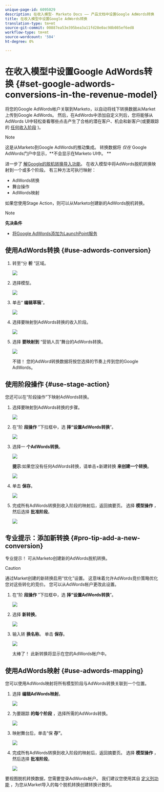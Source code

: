 ```yaml
---
unique-page-id: 6095029
description: 在收入模型- Marketo Docs —— 产品文档中设置Google AdWords转换
title: 在收入模型中设置Google AdWords转换
translation-type: tm+mt
source-git-commit: 00887ea53e395bea3a11fd28e0ac98b085ef6ed8
workflow-type: tm+mt
source-wordcount: '504'
ht-degree: 0%

---
```



# 在收入模型中设置Google AdWords转换 {#set-google-adwords-conversions-in-the-revenue-model}

将您的Google AdWords帐户关联到Marketo，以自动将线下转换数据从Market上传到Google AdWords。 然后，在AdWords中添加自定义列后，您将能够从AdWords UI中轻松查看哪些点击产生了合格的潜在客户、机会和新客户(或要跟踪的 [任何收入阶段](https://support.google.com/adwords/answer/3073556) )。

>[!NOTE]
>
>这是从Marketo到Google AdWords的推动集成。 转换数据将 *仅在* Google AdWords门户中显示，**不会显示在Marketo UI中。 **

进一步了 [解Google的脱机转换导入功能](https://support.google.com/adwords/answer/2998031?hl=en)。  在收入模型中将AdWords脱机转换映射到一个或多个阶段。 有三种方法可执行映射：

* AdWords转换
* 舞台操作
* AdWords映射

如果您使用Stage Action，则可以从Marketo创建新的AdWords脱机转换。

>[!NOTE]
>
>**先决条件**
>
>* [将Google AdWords添加为LaunchPoint服务](../../../../product-docs/administration/additional-integrations/add-google-adwords-as-a-launchpoint-service.md)

>



## 使用AdWords转换 {#use-adwords-conversion}

1. 转至“分 **析** ”区域。

   ![](assets/image2015-2-23-18-3a9-3a34.png)

1. 选择模型。

   ![](assets/image2015-2-23-18-3a3-3a12.png)

1. 单击“ **编辑草稿**”。

   ![](assets/image2015-3-10-15-3a3-3a20.png)

1. 选择要映射到AdWords转换的收入阶段。

   ![](assets/image2015-2-26-16-3a40-3a2.png)

1. 选择 **要映射到** “营销人员”舞台的AdWords转换。

   ![](assets/image2015-2-26-16-3a46-3a15.png)

   不错！ 您的AdWord转换数据将按您选择的节奏上传到您的Google AdWords。

## 使用阶段操作 {#use-stage-action}

您还可以在“阶段操作”下映射AdWords转换。

1. 选择要映射到AdWords转换的步骤。

   ![](assets/image2015-2-26-16-3a40-3a2.png)

1. 在“阶 **段操作** ”下拉框中，选 **择“设置AdWords转换**”。

   ![](assets/image2015-2-26-16-3a52-3a24.png)

1. 选择一 **个AdWords转换**。

   ![](assets/image2015-2-26-16-3a54-3a47.png)

   **提示**:如果您没有任何AdWords转换，请单击+新建转换 **来创建一个转换**。

   ![](assets/image2015-2-26-21-3a22-3a10.png)

1. 单击 **保存**。

   ![](assets/image2015-2-26-16-3a56-3a2.png)

1. 完成所有AdWords转换到收入阶段的映射后，返回摘要页。 选择 **模型操作** ，然后选择 **批准阶段**。

   ![](assets/image2015-2-27-12-3a20-3a20.png)

## 专业提示：添加新转换 {#pro-tip-add-a-new-conversion}

专业提示！ 可从Marketo创建新的AdWords脱机转换。

>[!CAUTION]
>
>通过Market创建的新转换启用“优化”设置。 这意味着允许AdWords竞价策略优化您对这些转化的竞价。 您可以从AdWords帐户更改此设置。

1. 在“阶 **段操作** ”下拉框中，选 **择“设置AdWords转换**”。

   ![](assets/image2015-2-26-16-3a52-3a24.png)

1. 选择 **新转换**。

   ![](assets/image2015-2-26-21-3a22-3a10.png)

1. 输入转 **换名称**。 单击 **保存**。

   ![](assets/image2015-2-26-21-3a24-3a7.png)

   太棒了！ 此新转换将显示在您的AdWords帐户中。

## 使用AdWords映射 {#use-adwords-mapping}

您可以使用AdWords映射将所有模型阶段与AdWords转换关联到一个位置。

1. 选择 **编辑AdWords映射**。

   ![](assets/image2015-2-26-17-3a3-3a29.png)

1. 为要跟踪 **的每个阶段** ，选择所需的AdWords转换。

   ![](assets/image2015-2-26-17-3a6-3a15.png)

1. 映射舞台后，单击“保 **存”**。

   ![](assets/image2015-2-26-17-3a7-3a48.png)

1. 完成所有AdWords转换到收入阶段的映射后，返回摘要页。 选择 **模型操作** ，然后选择 **批准阶段**。

   ![](assets/image2015-2-27-12-3a20-3a20.png)

要视图脱机转换数据，您需要登录AdWords帐户。 我们建议您使用其自 [定义列功能](https://support.google.com/adwords/answer/3073556) ，为您从Market导入的每个脱机转换创建转换计数列。
